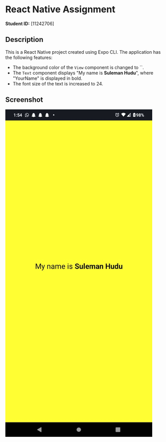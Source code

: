 # React Native Assignment 

**Student ID:** [11242706]

## Description

This is a React Native project created using Expo CLI. The application has the following features:

- The background color of the `View` component is changed to ``.
- The `Text` component displays "My name is **Suleman Hudu**", where "YourName" is displayed in bold.
- The font size of the text is increased to 24.

## Screenshot
![alt text](<assets/WhatsApp Image 2024-07-27 at 13.54.38_7c704dc0.jpg>)